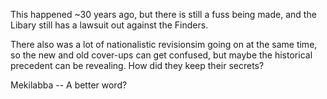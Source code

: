 This happened ~30 years ago, but there is still a fuss being made, and the Libary still has a lawsuit out against the Finders.

There also was a lot of nationalistic revisionsim going on at the same time, so the new and old cover-ups can get confused, but maybe the historical precedent can be revealing. How did they keep their secrets?

Mekilabba -- A better word?
